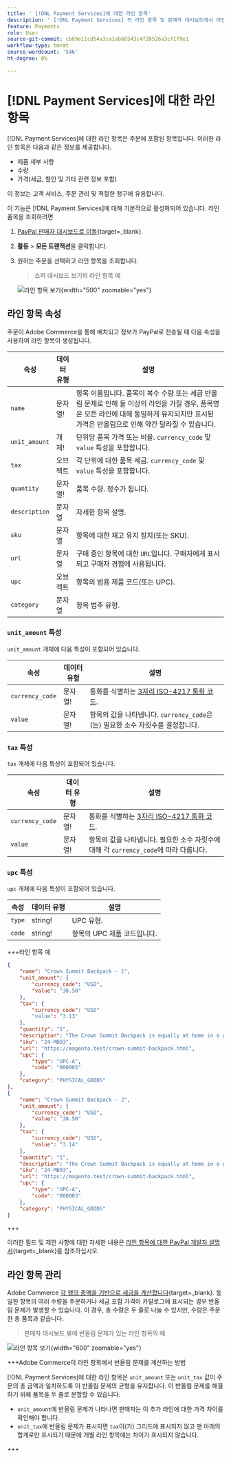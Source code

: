 ```yaml
---
title: ' [!DNL Payment Services]에 대한 라인 항목'
description: ' [!DNL Payment Services] 의 라인 항목 및 판매자 대시보드에서 라인 항목을 보는 방법에 대해 알아봅니다.'
feature: Payments
role: User
source-git-commit: cb69e11cd54a3ca1ab66543c4f28526a3cf1f9e1
workflow-type: tm+mt
source-wordcount: '546'
ht-degree: 0%

---
```


# [!DNL Payment Services]에 대한 라인 항목

[!DNL Payment Services]에 대한 라인 항목은 주문에 포함된 항목입니다. 이러한 라인 항목은 다음과 같은 정보를 제공합니다.

* 제품 세부 사항
* 수량
* 가격(세금, 할인 및 기타 관련 정보 포함)

이 정보는 고객 서비스, 주문 관리 및 적절한 청구에 유용합니다.

이 기능은 [!DNL Payment Services]에 대해 기본적으로 활성화되어 있습니다. 라인 품목을 조회하려면

1. [PayPal 판매자 대시보드로 이동](https://www.paypal.com/merchant/){target=_blank}.

1. **활동** > **모든 트랜잭션**&#x200B;을 클릭합니다.

1. 원하는 주문을 선택하고 라인 항목을 조회합니다.

   > 쇼퍼 대시보드 보기의 라인 항목 예

   ![라인 항목 보기](assets/paypal-shopper-dashboard-line-items-view.png){width="500" zoomable="yes"}

## 라인 항목 속성

주문이 Adobe Commerce을 통해 배치되고 정보가 PayPal로 전송될 때 다음 속성을 사용하여 라인 항목이 생성됩니다.

| 속성 | 데이터 유형 | 설명 |
| --- | --- | --- |
| `name` | 문자열! | 항목 이름입니다. 품목이 복수 수량 또는 세금 반올림 문제로 인해 둘 이상의 라인을 가질 경우, 품목명은 모든 라인에 대해 동일하게 유지되지만 표시된 가격은 반올림으로 인해 약간 달라질 수 있습니다. |
| `unit_amount` | 개체! | 단위당 품목 가격 또는 비율. `currency_code` 및 `value` 특성을 포함합니다. |
| `tax` | 오브젝트 | 각 단위에 대한 품목 세금. `currency_code` 및 `value` 특성을 포함합니다. |
| `quantity` | 문자열! | 품목 수량. 정수가 됩니다. |
| `description` | 문자열 | 자세한 항목 설명. |
| `sku` | 문자열 | 항목에 대한 재고 유지 장치(또는 SKU). |
| `url` | 문자열 | 구매 중인 항목에 대한 `URL`입니다. 구매자에게 표시되고 구매자 경험에 사용됩니다. |
| `upc` | 오브젝트 | 항목의 범용 제품 코드(또는 UPC). |
| `category` | 문자열 | 항목 범주 유형. |

### `unit_amount` 특성

`unit_amount` 개체에 다음 특성이 포함되어 있습니다.

| 속성 | 데이터 유형 | 설명 |
| --- | --- | --- |
| `currency_code` | 문자열! | 통화를 식별하는 [3자리 ISO-4217 통화 코드](https://developer.paypal.com/api/rest/reference/currency-codes/). |
| `value` | 문자열! | 항목의 값을 나타냅니다. `currency_code`은(는) 필요한 소수 자릿수를 결정합니다. |

### `tax` 특성

`tax` 개체에 다음 특성이 포함되어 있습니다.

| 속성 | 데이터 유형 | 설명 |
| --- | --- | --- |
| `currency_code` | 문자열! | 통화를 식별하는 [3자리 ISO-4217 통화 코드](https://developer.paypal.com/api/rest/reference/currency-codes/). |
| `value` | 문자열! | 항목의 값을 나타냅니다. 필요한 소수 자릿수에 대해 각 `currency_code`에 따라 다릅니다. |

### `upc` 특성

`upc` 개체에 다음 특성이 포함되어 있습니다.

| 속성 | 데이터 유형 | 설명 |
| --- | --- | --- |
| `type` | string! | UPC 유형. |
| `code` | string! | 항목의 UPC 제품 코드입니다. |

+++라인 항목 예

```json
{
    "name": "Crown Summit Backpack - 1",
    "unit_amount": {
        "currency_code": "USD",
        "value": "38.50"
    },
    "tax": {
        "currency_code": "USD"
        "value": "3.13"
    },
    "quantity": "1",
    "description": "The Crown Summit Backpack is equally at home in a gym locker, study cube or a pup tent, so be sure yours is packed with books,",
    "sku": "24-MB03",
    "url": "https://magento.test/crown-summit-backpack.html",
    "upc": {
        "type": "UPC-A",
        "code": "000003"
    },
    "category": "PHYSICAL_GOODS"
},
{
    "name": "Crown Summit Backpack - 2",
    "unit_amount": {
        "currency_code": "USD",
        "value": "38.50"
    },
    "tax": {
        "currency_code": "USD",
        "value": "3.14"
    },
    "quantity": "1",
    "description": "The Crown Summit Backpack is equally at home in a gym locker, study cube or a pup tent, so be sure yours is packed with books,",
    "sku": "24-MB03",
    "url": "https://magento.test/crown-summit-backpack.html",
    "upc": {
        "type": "UPC-A",
        "code": "000003"
    },
    "category": "PHYSICAL_GOODS"
}
```

+++

이러한 필드 및 제한 사항에 대한 자세한 내용은 [라인 항목에 대한 PayPal 개발자 설명서](https://developer.paypal.com/docs/api/orders/v2/#definition-line_item){target=_blank}를 참조하십시오.

## 라인 항목 관리

Adobe Commerce [각 행의 총액을 기반으로 세금을 계산합니다](https://experienceleague.adobe.com/ko/docs/commerce-admin/stores-sales/site-store/taxes/taxes#warning-messages){target=_blank}. 동일한 항목의 여러 수량을 주문하거나 세금 포함 가격이 카탈로그에 표시되는 경우 반올림 문제가 발생할 수 있습니다. 이 경우, 총 수량은 두 줄로 나눌 수 있지만, 수량은 주문한 총 품목과 같습니다.

> 판매자 대시보드 뷰에 반올림 문제가 있는 라인 항목의 예

![라인 항목 보기](assets/line-items-example.png){width="600" zoomable="yes"}

+++Adobe Commerce이 라인 항목에서 반올림 문제를 계산하는 방법

[!DNL Payment Services]에 대한 라인 항목은 `unit_amount` 또는 `unit_tax` 값이 주문의 총 금액과 일치하도록 이 반올림 문제의 균형을 유지합니다. 이 반올림 문제를 해결하기 위해 품목을 두 줄로 분할할 수 있습니다.

* `unit_amount`에 반올림 문제가 나타나면 판매자는 이 추가 라인에 대한 가격 차이를 확인해야 합니다.
* `unit_tax`에 반올림 문제가 표시되면 `tax`이(가) 그리드에 표시되지 않고 맨 아래의 합계로만 표시되기 때문에 개별 라인 항목에는 차이가 표시되지 않습니다.

+++

